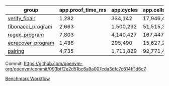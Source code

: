 | group | app.proof_time_ms | app.cycles | app.cells_used | leaf.proof_time_ms | leaf.cycles | leaf.cells_used |
| -- | -- | -- | -- | -- | -- | -- |
| [verify_fibair](https://github.com/openvm-org/openvm/blob/benchmark-results/benchmarks/verify_fibair-093bff2e2d51bc6a9a007cda3dfc7c614ff1d6c7.md) | 1,282 |  334,142 |  17,946,446 |- | - | - |
| [fibonacci_program](https://github.com/openvm-org/openvm/blob/benchmark-results/benchmarks/fibonacci-093bff2e2d51bc6a9a007cda3dfc7c614ff1d6c7.md) | 2,663 |  1,500,292 |  51,515,344 | 3,737 |  1,263,415 |  70,620,047 |
| [regex_program](https://github.com/openvm-org/openvm/blob/benchmark-results/benchmarks/regex-093bff2e2d51bc6a9a007cda3dfc7c614ff1d6c7.md) | 7,803 |  4,140,427 |  167,447,871 | 14,670 |  3,981,994 |  305,419,255 |
| [ecrecover_program](https://github.com/openvm-org/openvm/blob/benchmark-results/benchmarks/ecrecover-093bff2e2d51bc6a9a007cda3dfc7c614ff1d6c7.md) | 1,436 |  295,490 |  15,627,255 | 12,531 |  2,991,069 |  245,280,624 |
| [pairing](https://github.com/openvm-org/openvm/blob/benchmark-results/benchmarks/pairing-093bff2e2d51bc6a9a007cda3dfc7c614ff1d6c7.md) | 4,735 |  1,711,829 |  92,771,449 | 13,511 |  3,267,381 |  274,610,996 |


Commit: https://github.com/openvm-org/openvm/commit/093bff2e2d51bc6a9a007cda3dfc7c614ff1d6c7

[Benchmark Workflow](https://github.com/openvm-org/openvm/actions/runs/14065643716)
